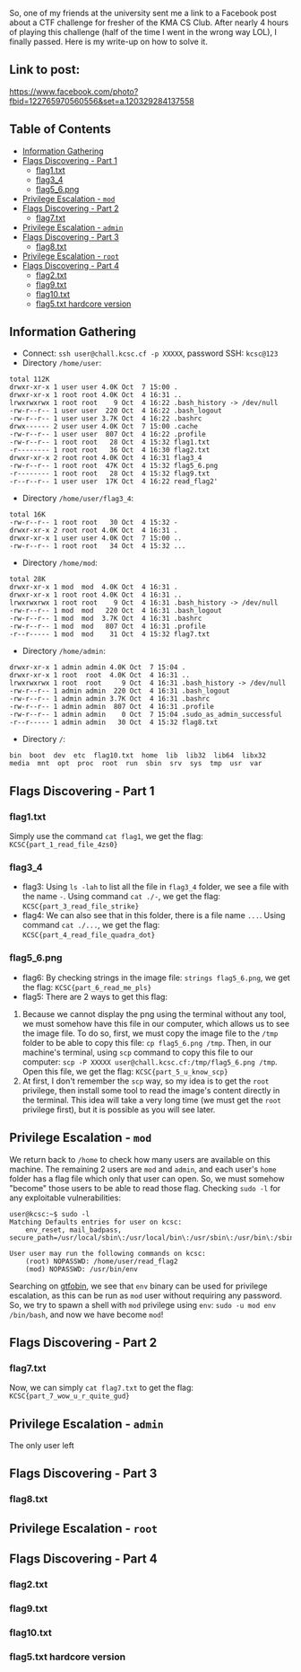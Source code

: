 So, one of my friends at the university sent me a link to a Facebook post about a CTF challenge for fresher of the KMA CS Club. After nearly 4 hours of playing this challenge (half of the time I went in the wrong way LOL), I finally passed. Here is my write-up on how to solve it.  
## Link to post:
https://www.facebook.com/photo?fbid=122765970560556&set=a.120329284137558  
## Table of Contents
- [Information Gathering](#Information-Gathering)
- [Flags Discovering - Part 1](#Flags-Discovering---Part-1)
  - [flag1.txt](#flag1txt)
  - [flag3_4](#flag3_4)
  - [flag5_6.png](#flag5_6png)
- [Privilege Escalation - `mod`](#Privilege-Escalation---`mod`)
- [Flags Discovering - Part 2](#Flags-Discovering-Part-2)
  - [flag7.txt](#flag7txt)
- [Privilege Escalation - `admin`](#Privilege-Escalation---`admin`)
- [Flags Discovering - Part 3](#Flags-Discovering-Part-3)
  - [flag8.txt](#flag8txt)
- [Privilege Escalation - `root`](#Privilege-Escalation---`root`)
- [Flags Discovering - Part 4](#Flags-Discovering-Part-4)
  - [flag2.txt](#flag2txt)
  - [flag9.txt](#flag9txt)
  - [flag10.txt](#flag10txt)
  - [flag5.txt hardcore version](#flag5txt-hardcore-version)
  
## Information Gathering
- Connect: `ssh user@chall.kcsc.cf -p XXXXX`, password SSH: `kcsc@123`
- Directory `/home/user`:
```
total 112K
drwxr-xr-x 1 user user 4.0K Oct  7 15:00 .
drwxr-xr-x 1 root root 4.0K Oct  4 16:31 ..
lrwxrwxrwx 1 root root    9 Oct  4 16:22 .bash_history -> /dev/null
-rw-r--r-- 1 user user  220 Oct  4 16:22 .bash_logout
-rw-r--r-- 1 user user 3.7K Oct  4 16:22 .bashrc
drwx------ 2 user user 4.0K Oct  7 15:00 .cache
-rw-r--r-- 1 user user  807 Oct  4 16:22 .profile
-rw-r--r-- 1 root root   28 Oct  4 15:32 flag1.txt
-r-------- 1 root root   36 Oct  4 16:30 flag2.txt
drwxr-xr-x 2 root root 4.0K Oct  4 16:31 flag3_4
-rw-r--r-- 1 root root  47K Oct  4 15:32 flag5_6.png
-r-------- 1 root root   28 Oct  4 15:32 flag9.txt
-r--r--r-- 1 user user  17K Oct  4 16:22 read_flag2'
```
- Directory `/home/user/flag3_4`:
```
total 16K
-rw-r--r-- 1 root root   30 Oct  4 15:32 -
drwxr-xr-x 2 root root 4.0K Oct  4 16:31 .
drwxr-xr-x 1 user user 4.0K Oct  7 15:00 ..
-rw-r--r-- 1 root root   34 Oct  4 15:32 ...  
```
- Directory `/home/mod`:
```
total 28K
drwxr-xr-x 1 mod  mod  4.0K Oct  4 16:31 .
drwxr-xr-x 1 root root 4.0K Oct  4 16:31 ..
lrwxrwxrwx 1 root root    9 Oct  4 16:31 .bash_history -> /dev/null
-rw-r--r-- 1 mod  mod   220 Oct  4 16:31 .bash_logout
-rw-r--r-- 1 mod  mod  3.7K Oct  4 16:31 .bashrc
-rw-r--r-- 1 mod  mod   807 Oct  4 16:31 .profile
-r--r----- 1 mod  mod    31 Oct  4 15:32 flag7.txt
```
- Directory `/home/admin`:
```
drwxr-xr-x 1 admin admin 4.0K Oct  7 15:04 .
drwxr-xr-x 1 root  root  4.0K Oct  4 16:31 ..
lrwxrwxrwx 1 root  root     9 Oct  4 16:31 .bash_history -> /dev/null
-rw-r--r-- 1 admin admin  220 Oct  4 16:31 .bash_logout
-rw-r--r-- 1 admin admin 3.7K Oct  4 16:31 .bashrc
-rw-r--r-- 1 admin admin  807 Oct  4 16:31 .profile
-rw-r--r-- 1 admin admin    0 Oct  7 15:04 .sudo_as_admin_successful
-r--r----- 1 admin admin   30 Oct  4 15:32 flag8.txt
```
- Directory `/`:
```
bin  boot  dev  etc  flag10.txt  home  lib  lib32  lib64  libx32  media  mnt  opt  proc  root  run  sbin  srv  sys  tmp  usr  var
```

## Flags Discovering - Part 1
### flag1.txt
Simply use the command `cat flag1`, we get the flag: `KCSC{part_1_read_file_4zs0}`
### flag3_4
- flag3: Using `ls -lah` to list all the file in `flag3_4` folder, we see a file with the name `-`. Using command `cat ./-`, we get the flag: `KCSC{part_3_read_file_strike}`  
- flag4: We can also see that in this folder, there is a file name `...`. Using command `cat ./...`, we get the flag: `KCSC{part_4_read_file_quadra_dot}`
### flag5_6.png
- flag6: By checking strings in the image file: `strings flag5_6.png`, we get the flag: `KCSC{part_6_read_me_pls}`
- flag5: There are 2 ways to get this flag:
1. Because we cannot display the png using the terminal without any tool, we must somehow have this file in our computer, which allows us to see the image file. To do so, first, we must copy the image file to the `/tmp` folder to be able to copy this file: `cp flag5_6.png /tmp`. Then, in our machine's terminal, using `scp` command to copy this file to our computer: `scp -P XXXXX user@chall.kcsc.cf:/tmp/flag5_6.png /tmp`. Open this file, we get the flag: `KCSC{part_5_u_know_scp}`  
  2. At first, I don't remember the `scp` way, so my idea is to get the `root` privilege, then install some tool to read the image's content directly in the terminal. This idea will take a very long time (we must get the `root` privilege first), but it is possible as you will see later. 
  
## Privilege Escalation - `mod`
We return back to `/home` to check how many users are available on this machine. The remaining 2 users are `mod` and `admin`, and each user's `home` folder has a flag file which only that user can open. So, we must somehow "become" those users to be able to read those flag. Checking `sudo -l` for any exploitable vulnerabilities:
```
user@kcsc:~$ sudo -l
Matching Defaults entries for user on kcsc:
    env_reset, mail_badpass, secure_path=/usr/local/sbin\:/usr/local/bin\:/usr/sbin\:/usr/bin\:/sbin\:/bin\:/snap/bin

User user may run the following commands on kcsc:
    (root) NOPASSWD: /home/user/read_flag2
    (mod) NOPASSWD: /usr/bin/env
```
Searching on [gtfobin](https://gtfobins.github.io), we see that `env` binary can be used for privilege escalation, as this can be run as `mod` user without requiring any password. So, we try to spawn a shell with `mod` privilege using `env`: `sudo -u mod env /bin/bash`, and now we have become `mod`!
## Flags Discovering - Part 2
### flag7.txt
Now, we can simply `cat flag7.txt` to get the flag: `KCSC{part_7_wow_u_r_quite_gud}`
## Privilege Escalation - `admin`
The only user left 
## Flags Discovering - Part 3
### flag8.txt
## Privilege Escalation - `root`
## Flags Discovering - Part 4
### flag2.txt
### flag9.txt
### flag10.txt
### flag5.txt hardcore version
